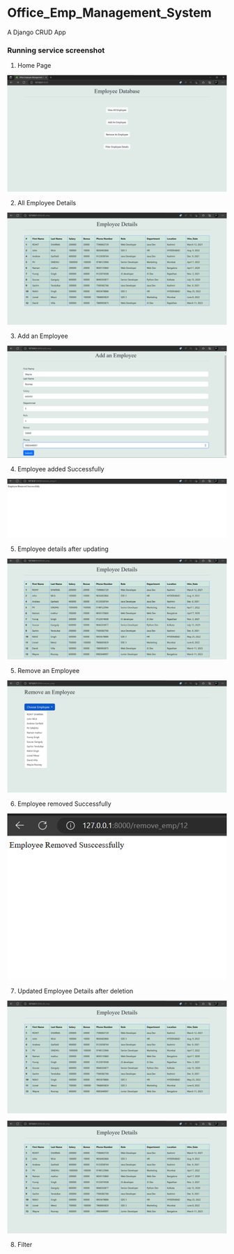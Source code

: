 # Office_Emp_Management_System
A Django CRUD App

### Running service screenshot

1. Home Page

![image](https://github.com/Sanketsingh77/Office_Emp_Management_System/blob/main/screenshots/Homepage.png)

2. All Employee Details

![image](https://github.com/Sanketsingh77/Office_Emp_Management_System/blob/main/screenshots/viewall_emp.png)

3. Add an Employee 

![image](https://github.com/Sanketsingh77/Office_Emp_Management_System/blob/main/screenshots/Add_emp.png)

4. Employee added Successfully

![image](https://github.com/Sanketsingh77/Office_Emp_Management_System/blob/main/screenshots/Added_message.png)

5. Employee details after updating 

![image](https://github.com/Sanketsingh77/Office_Emp_Management_System/blob/main/screenshots/updated_table.png)

5. Remove an Employee

![image](https://github.com/Sanketsingh77/Office_Emp_Management_System/blob/main/screenshots/Remove_emp.png)

6. Employee removed Successfully

![image](https://github.com/Sanketsingh77/Office_Emp_Management_System/blob/main/screenshots/removed_message.png)

7. Updated Employee Details after deletion

![image](https://github.com/Sanketsingh77/Office_Emp_Management_System/blob/main/screenshots/updated2_table.png)

![image](https://github.com/Sanketsingh77/Office_Emp_Management_System/blob/main/screenshots/updated2_table.png)

8. Filter


